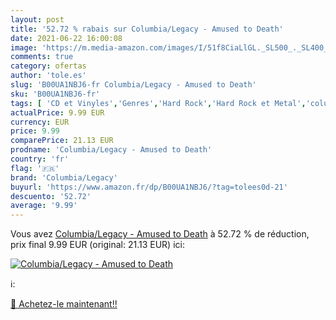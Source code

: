 ```yaml
---
layout: post
title: '52.72 % rabais sur Columbia/Legacy - Amused to Death'
date: 2021-06-22 16:00:08
image: 'https://m.media-amazon.com/images/I/51f8CiaLlGL._SL500_._SL400_.jpg'
comments: true
category: ofertas
author: 'tole.es'
slug: 'B00UA1NBJ6-fr Columbia/Legacy - Amused to Death'
sku: 'B00UA1NBJ6-fr'
tags: [ 'CD et Vinyles','Genres','Hard Rock','Hard Rock et Metal','columbia/legacy', ]
actualPrice: 9.99 EUR
currency: EUR
price: 9.99
comparePrice: 21.13 EUR
prodname: 'Columbia/Legacy - Amused to Death'
country: 'fr'
flag: '🇫🇷'
brand: 'Columbia/Legacy'
buyurl: 'https://www.amazon.fr/dp/B00UA1NBJ6/?tag=tolees0d-21'
descuento: '52.72'
average: '9.99'
---
```


Vous avez [Columbia/Legacy - Amused to Death](https://www.amazon.fr/dp/B00UA1NBJ6/?tag=tolees0d-21)  à  52.72 % de réduction, prix final  9.99 EUR (original: 21.13 EUR) ici:

[![Columbia/Legacy - Amused to Death](https://m.media-amazon.com/images/I/51f8CiaLlGL._SL500_._SL400_.jpg)](https://www.amazon.fr/dp/B00UA1NBJ6/?tag=tolees0d-21)

ℹ️:


[🛒 Achetez-le maintenant!!](https://www.amazon.fr/dp/B00UA1NBJ6/?tag=tolees0d-21)
